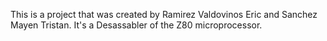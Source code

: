 This is a project that was created by Ramirez Valdovinos Eric and Sanchez Mayen Tristan. It's a Desassabler of the Z80 microprocessor.
